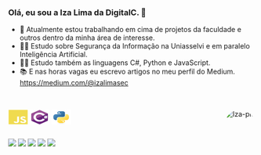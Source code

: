 ### Olá, eu sou a Iza Lima da DigitalC. 👋

- 💼 Atualmente estou trabalhando em cima de projetos da faculdade e outros dentro da minha área de interesse.
- 👩‍🎓 Estudo sobre Segurança da Informação na Uniasselvi e em paralelo Inteligência Artificial. 
- 👩‍💻 Estudo também as linguagens C#, Python e JavaScript.
- 📚 E nas horas vagas eu escrevo artigos no meu perfil do Medium. https://medium.com/@izalimasec 

##

<div style="display: inline_block"><br>
  <img align="center" alt="Iza-Js" height="30" width="40" src="https://raw.githubusercontent.com/devicons/devicon/master/icons/javascript/javascript-plain.svg">
  <img align="center" alt="Iza-Csharp" height="30" width="40" src="https://raw.githubusercontent.com/devicons/devicon/master/icons/csharp/csharp-original.svg">
  <img align="center" alt="Iza-Python" height="30" width="40" src="https://raw.githubusercontent.com/devicons/devicon/master/icons/python/python-original.svg">
  <img align="right" alt="Iza-pic" height="150" style="border-radius:50px;" src="https://cdn.picrew.me/shareImg/org/202302/338224_wwDOqXhA.png"> 
</div>

##

<div>
  <a href="https://instagram.com/digitalc.iza" target="_blank"><img src="https://img.shields.io/badge/-Instagram-%23E4405F?style=for-the-badge&logo=instagram&logoColor=white" target="_blank"></a>
  <a href="https://discord.gg/izalimasec45#4983" target="_blank"><img src="https://img.shields.io/badge/Discord-7289DA?style=for-the-badge&logo=discord&logoColor=white" target="_blank"></a> 
  <a href = "mailto:digitalc@izalima.com"><img src="https://img.shields.io/badge/-Gmail-%23333?style=for-the-badge&logo=gmail&logoColor=white" target="_blank"></a>
  <a href="https://www.linkedin.com/in/https://medium.com/@izalimasec" target="_blank"><img src="https://img.shields.io/badge/-LinkedIn-%230077B5?style=for-the-badge&logo=linkedin&logoColor=white" target="_blank"></a> 
  <a href="https://medium.com/@izalimasec target="_blank"><img src="https://img.shields.io/badge/Medium-12100E?style=for-the-badge&logo=medium&logoColor=white" target="_blank"></a>
  
</div>

